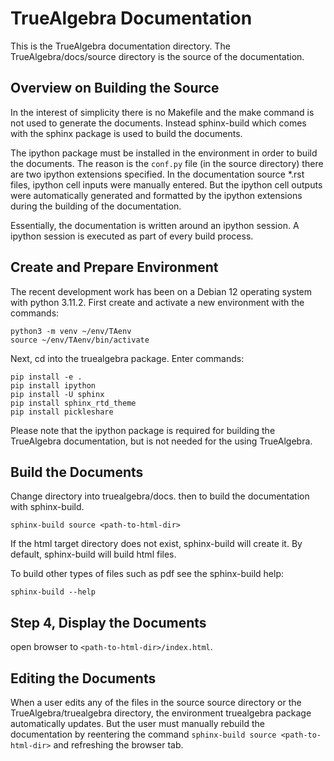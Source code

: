# TrueAlgebra Documentation
This is the TrueAlgebra documentation directory. The TrueAlgebra/docs/source directory is the source of the documentation.

## Overview on Building the Source
In the interest of simplicity there is no Makefile and the make command is not used to generate the documents. Instead sphinx-build which comes with the sphinx package is used to build the documents.

The ipython package must be installed in the environment in order to build the documents. The reason is the `conf.py` file (in the source directory) there are two ipython extensions specified. In the documentation source *.rst files, ipython cell inputs were manually entered. But the ipython cell outputs were automatically generated and formatted by the ipython extensions during the building of the documentation. 

Essentially, the documentation is written around an ipython session. A ipython session is executed as part of every build process.

## Create and Prepare Environment
The recent development work has been on a Debian 12 operating system with python 3.11.2.  First create and activate a new environment with the commands:

    python3 -m venv ~/env/TAenv
    source ~/env/TAenv/bin/activate

Next, cd into the truealgebra package. Enter commands:

    pip install -e .
    pip install ipython
    pip install -U sphinx
    pip install sphinx_rtd_theme
    pip install pickleshare

Please note that the ipython package is required for building the TrueAlgebra documentation, but is not needed for the using TrueAlgebra.

## Build the Documents
Change directory into truealgebra/docs. then to build the documentation with sphinx-build.

    sphinx-build source <path-to-html-dir> 

If the html target directory does not exist, sphinx-build will create it. By default, sphinx-build will build html files.

To build other types of files such as pdf see the sphinx-build help:

    sphinx-build --help

## Step 4, Display the Documents
open browser to `<path-to-html-dir>/index.html`.

## Editing the Documents
When a user edits any of the files in the source source directory or the TrueAlgebra/truealgebra directory, the environment truealgebra package automatically updates. But the user must manually rebuild the documentation by reentering the command `sphinx-build source <path-to-html-dir>` and refreshing the browser tab.
